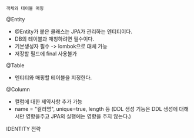 ````
객체와 테이블 매핑
````

@Entity
- @Entity가 붙은 클래스는 JPA가 관리하는 엔티티이다.
- DB의 테이블과 매칭하려면 필수이다.
- 기본생성자 필수 -> lombok으로 대체 가능
- 저장할 필드에 final 사용불가

@Table
- 엔티티와 매핑할 테이블을 지정한다.

@Column
- 컬럼에 대한 제약사항 추가 가능
- name = "컬러명", unique=true, length 등
  (DDL 생성 기능은 DDL 생성에 대해서만 영향을주고 JPA의 실행에는 영향을 주지 않는다.)
  
IDENTITY 전략
